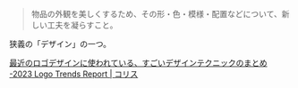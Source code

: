 > 物品の外観を美しくするため、その形・色・模様・配置などについて、新しい工夫を凝らすこと。

狭義の「デザイン」の一つ。

[最近のロゴデザインに使われている、すごいデザインテクニックのまとめ -2023 Logo Trends Report | コリス](https://coliss.com/articles/build-websites/operation/design/logo-design-trends-in-2023-by-logolounge.html)
